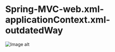 # Spring-MVC-web.xml-applicationContext.xml-outdatedWay
![Image alt](https://github.com/Dmitrii-Kolikov//Spring-MVC-web.xml-applicationContext.xml-outdatedWay/raw/master/Users\Dmitry\Desktop/image.png)
